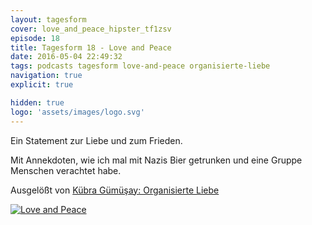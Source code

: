 ```yaml
---
layout: tagesform
cover: love_and_peace_hipster_tf1zsv
episode: 18
title: Tagesform 18 - Love and Peace
date: 2016-05-04 22:49:32
tags: podcasts tagesform love-and-peace organisierte-liebe
navigation: true
explicit: true

hidden: true
logo: 'assets/images/logo.svg'
---
```


Ein Statement zur Liebe und zum Frieden.

<!-- more -->

Mit Annekdoten, wie ich mal mit Nazis Bier getrunken
und eine Gruppe Menschen verachtet habe.

Ausgelößt von [Kübra Gümüşay: Organisierte Liebe](https://www.youtube.com/watch?v=BNLhT5hZaV8)

[![Love and Peace](http://love-and-peace.github.io/love-and-peace/badges/karma/v1.0-karma1.svg)](https://github.com/love-and-peace/love-and-peace/blob/master/versions/karma/v1.0-karma1/de.md)
